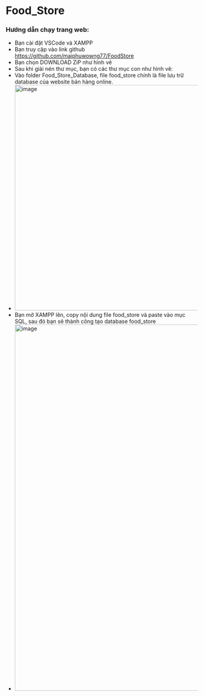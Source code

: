 # Food_Store
### Hướng dẫn chạy trang web:
- Bạn cài đặt VSCode và XAMPP
- Bạn truy cập vào link github https://github.com/maiphuwowng77/FoodStore
- Bạn chọn DOWNLOAD ZiP như hình vẽ
- Sau khi giải nén thư mục, bạn có các thư mục con như hình vẽ:
- Vào folder Food_Store_Database, file food_store chính là file lưu trữ database của website bán hàng online. 
- <img width="591" alt="image" src="https://github.com/maiphuwowng77/FoodStore/assets/100477812/decb5877-dd04-4e67-8e72-eba63f523a89">
- Bạn mở XAMPP lên, copy nội dung file food_store và paste vào mục SQL, sau đó bạn sẽ thành công tạo database food_store
- <img width="960" alt="image" src="https://github.com/maiphuwowng77/FoodStore/assets/100477812/df0fb246-83bd-4800-9a32-dd92bf3dda07">
